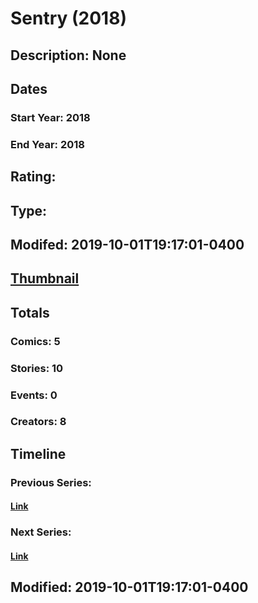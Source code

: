 # Sentry (2018)
## Description: None
## Dates
### Start Year: 2018
### End Year: 2018
## Rating: 
## Type: 
## Modifed: 2019-10-01T19:17:01-0400
## [Thumbnail](http://i.annihil.us/u/prod/marvel/i/mg/1/70/5b2ab44dad4bc.jpg)
## Totals
### Comics: 5
### Stories: 10
### Events: 0
### Creators: 8
## Timeline
### Previous Series: 
#### [Link]()
### Next Series: 
#### [Link]()
## Modified: 2019-10-01T19:17:01-0400